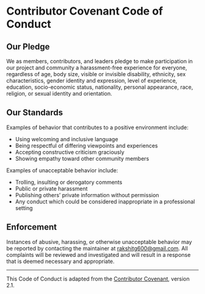 # Contributor Covenant Code of Conduct

## Our Pledge

We as members, contributors, and leaders pledge to make participation in our
project and community a harassment-free experience for everyone, regardless
of age, body size, visible or invisible disability, ethnicity, sex
characteristics, gender identity and expression, level of experience,
education, socio-economic status, nationality, personal appearance, race,
religion, or sexual identity and orientation.

## Our Standards

Examples of behavior that contributes to a positive environment include:

- Using welcoming and inclusive language
- Being respectful of differing viewpoints and experiences
- Accepting constructive criticism graciously
- Showing empathy toward other community members

Examples of unacceptable behavior include:

- Trolling, insulting or derogatory comments
- Public or private harassment
- Publishing others’ private information without permission
- Any conduct which could be considered inappropriate in a professional setting

## Enforcement

Instances of abusive, harassing, or otherwise unacceptable behavior may be
reported by contacting the maintainer at [rakshitg600@gmail.com][1]. All
complaints will be reviewed and investigated and will result in a response
that is deemed necessary and appropriate.

---

This Code of Conduct is adapted from the [Contributor Covenant][2], version 2.1.

[1]: mailto:rakshitg600@gmail.com
[2]: https://www.contributor-covenant.org
